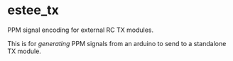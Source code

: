 estee_tx
========

PPM signal encoding for external RC TX modules.

This is for *generating* PPM signals from an arduino to send to a standalone TX module.
